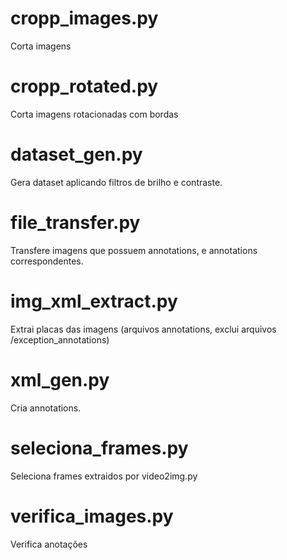 # cropp_images.py
Corta imagens

# cropp_rotated.py
Corta imagens rotacionadas com bordas

# dataset_gen.py 
Gera dataset aplicando filtros de brilho e contraste.

# file_transfer.py
Transfere imagens que possuem annotations, e annotations correspondentes.

# img_xml_extract.py
Extrai placas das imagens (arquivos annotations, exclui arquivos /exception_annotations)

# xml_gen.py
Cria annotations.

# seleciona_frames.py
Seleciona frames extraidos por video2img.py

# verifica_images.py
Verifica anotações
